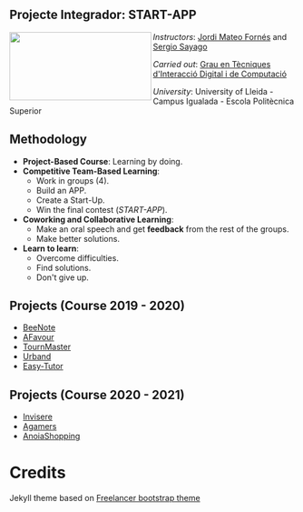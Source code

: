 ## Projecte Integrador: START-APP

<img align="left" width="250" height="120" src="https://user-images.githubusercontent.com/61190134/77157672-1d79f700-6aa2-11ea-9948-3b693b81a951.png">

*Instructors*: [Jordi Mateo Fornés](http:jordimateofornes.com) and [Sergio Sayago](http:sergiosayagoblog.wordpress.com)

*Carried out*: [Grau en Tècniques d'Interacció Digital i de Computació](http://www.grauinteraccioicomputacio.udl.cat/ca/index.html)

*University*: University of Lleida - Campus Igualada - Escola Politècnica Superior
                                     
                                    
Methodology
-----------

* **Project-Based Course**: Learning by doing.
* **Competitive Team-Based Learning**:
  * Work in groups (4).
  * Build an APP.
  * Create a Start-Up.
  * Win the final contest (*START-APP*).
* **Coworking and Collaborative Learning**:
  * Make an oral speech and get **feedback** from the rest of the groups.
  * Make better solutions.
* **Learn to learn**:
  * Overcome difficulties.
  * Find solutions.
  * Don't give up.

Projects (Course 2019 - 2020)
----------------------------

- [BeeNote](https://beenote0.wordpress.com/) 
- [AFavour](https://bookcaseroom.home.blog/)
- [TournMaster](https://tournmaster.wordpress.com/)
- [Urband](https://urband239989224.wordpress.com/)
- [Easy-Tutor](https://mightysoftware.wordpress.com/)

Projects (Course 2020 - 2021)
----------------------------

- [Invisere](http://invisere.tech/)
- [Agamers](https://agamers825980105.wordpress.com/)
- [AnoiaShopping](https://anoiashop.wordpress.com/)




# Credits

Jekyll theme based on [Freelancer bootstrap theme ](http://startbootstrap.com/template-overviews/freelancer/)


